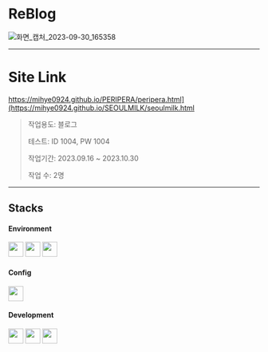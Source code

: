 # ReBlog   
 ![화면_캡처_2023-09-30_165358](https://github.com/mihye0924/re-blog/assets/71968785/dae976cc-9bf3-4355-b4df-0e81f41da6cb)

 
------------
# Site Link
https://mihye0924.github.io/PERIPERA/peripera.html](https://mihye0924.github.io/SEOULMILK/seoulmilk.html
 

>작업용도: 블로그
>
>테스트:  ID 1004, PW  1004
>
>작업기간: 2023.09.16 ~ 2023.10.30
>
>작업 수: 2명
  
------------
## Stacks

#### Environment   
<img src="https://github.com/mihye0924/react_context_app/assets/71968785/6e825b86-c259-48c2-a272-4286e74d9798" width="30">
<img src="https://github.com/mihye0924/react_context_app/assets/71968785/557f00bf-2f5f-4bc9-9d63-10565250d6f9" width="30">
<img src="https://github.com/mihye0924/react_context_app/assets/71968785/64f67e8b-759f-4063-a3bc-29dc3918e44b" width="30">

#### Config
<img src="https://github.com/mihye0924/react_context_app/assets/71968785/64725c2b-af8d-4891-9ef1-f1068d1fd019" width="30">

#### Development  
<img src="https://github.com/mihye0924/react_context_app/assets/71968785/d9784930-b259-4f5f-a941-568068f1d73d" width="30">  
<img src="https://github.com/mihye0924/react_context_app/assets/71968785/4e1c1159-2dc7-421f-b247-f2d23a86c52f" width="30">
<img src="https://github.com/mihye0924/GoldenDiscAwards/assets/71968785/c715b201-cc4b-4ff7-9d45-1b3429c98a25" width="30">
